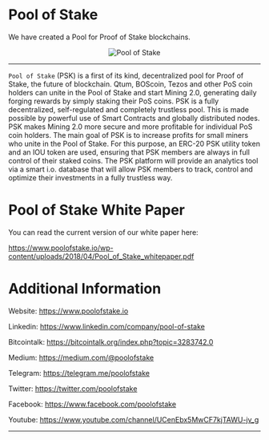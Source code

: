 # Pool of Stake
We have created a Pool for Proof of Stake blockchains.


<p align="center">
  <img src="https://raw.githubusercontent.com/poolofstake/PSK/master/images/PSK_Logo.png?raw=true" alt="Pool of Stake"/>
</p>

---

`Pool of Stake` (PSK) is a first of its kind, decentralized pool for Proof of Stake, the future
of blockchain. Qtum, BOScoin, Tezos and other PoS coin holders can unite in the Pool of Stake
and start Mining 2.0, generating daily forging rewards by simply staking their PoS coins.
PSK is a fully decentralized, self-regulated and completely trustless pool. This is made possible
by powerful use of Smart Contracts and globally distributed nodes. PSK makes Mining 2.0 more
secure and more profitable for individual PoS coin holders. The main goal of PSK is to increase
profits for small miners who unite in the Pool of Stake. For this purpose, an ERC-20 PSK utility
token and an IOU token are used, ensuring that PSK members are always in full control of their
staked coins. The PSK platform will provide an analytics tool via a smart i.o. database that will
allow PSK members to track, control and optimize their investments in a fully trustless way.


# Pool of Stake White Paper

You can read the current version of our white paper here:

https://www.poolofstake.io/wp-content/uploads/2018/04/Pool_of_Stake_whitepaper.pdf


# Additional Information

Website: https://www.poolofstake.io

Linkedin: https://www.linkedin.com/company/pool-of-stake

Bitcointalk: https://bitcointalk.org/index.php?topic=3283742.0

Medium: https://medium.com/@poolofstake

Telegram: https://telegram.me/poolofstake

Twitter: https://twitter.com/poolofstake

Facebook: https://www.facebook.com/poolofstake

Youtube: https://www.youtube.com/channel/UCenEbx5MwCF7kjTAWU-jv_g


---
